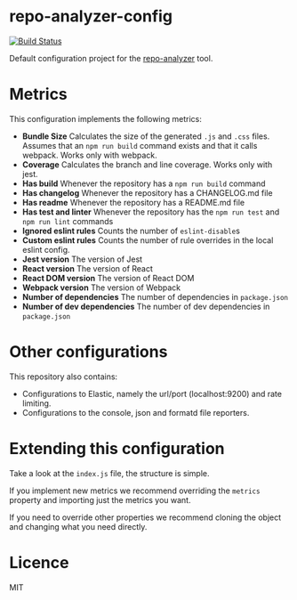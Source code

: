 # repo-analyzer-config
[![Build Status](https://travis-ci.com/feedzai/repo-analyzer-feedzai-config.svg?branch=master)](https://travis-ci.com/feedzai/repo-analyzer-feedzai-config)

Default configuration project for the [repo-analyzer](https://github.com/feedzai/repo-analyzer) tool.

# Metrics

This configuration implements the following metrics:
- **Bundle Size** Calculates the size of the generated `.js` and `.css` files. Assumes that an `npm run build` command exists and that it calls webpack. Works only with webpack.
- **Coverage** Calculates the branch and line coverage. Works only with jest.
- **Has build** Whenever the repository has a `npm run build` command
- **Has changelog** Whenever the repository has a CHANGELOG.md file
- **Has readme** Whenever the repository has a README.md file
- **Has test and linter** Whenever the repository has the `npm run test` and `npm run lint` commands
- **Ignored eslint rules** Counts the number of `eslint-disable`s
- **Custom eslint rules** Counts the number of rule overrides in the local eslint config.
- **Jest version** The version of Jest
- **React version** The version of React
- **React DOM version** The version of React DOM
- **Webpack version** The version of Webpack
- **Number of dependencies** The number of dependencies in `package.json`
- **Number of dev dependencies** The number of dev dependencies in `package.json`

# Other configurations

This repository also contains:
- Configurations to Elastic, namely the url/port (localhost:9200) and rate limiting.
- Configurations to the console, json and formatd file reporters.

# Extending this configuration

Take a look at the `index.js` file, the structure is simple.

If you implement new metrics we recommend overriding the `metrics` property and importing just the metrics you want.

If you need to override other properties we recommend cloning the object and changing what you need directly.

# Licence

MIT
